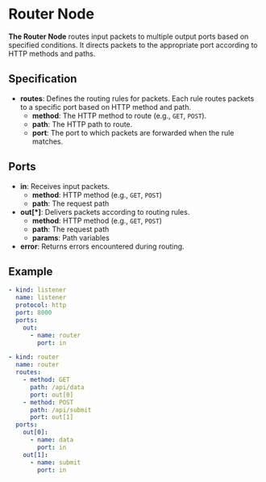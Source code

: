 # Router Node

**The Router Node** routes input packets to multiple output ports based on specified conditions. It directs packets to the appropriate port according to HTTP methods and paths.

## Specification

- **routes**: Defines the routing rules for packets. Each rule routes packets to a specific port based on HTTP method and path.
  - **method**: The HTTP method to route (e.g., `GET`, `POST`).
  - **path**: The HTTP path to route.
  - **port**: The port to which packets are forwarded when the rule matches.

## Ports

- **in**: Receives input packets.
  - **method**: HTTP method (e.g., `GET`, `POST`)
  - **path**: The request path
- **out[*]**: Delivers packets according to routing rules.
  - **method**: HTTP method (e.g., `GET`, `POST`)
  - **path**: The request path
  - **params**: Path variables
- **error**: Returns errors encountered during routing.

## Example

```yaml
- kind: listener
  name: listener
  protocol: http
  port: 8000
  ports:
    out:
      - name: router
        port: in

- kind: router
  name: router
  routes:
    - method: GET
      path: /api/data
      port: out[0]
    - method: POST
      path: /api/submit
      port: out[1]
  ports:
    out[0]:
      - name: data
        port: in
    out[1]:
      - name: submit
        port: in
```
